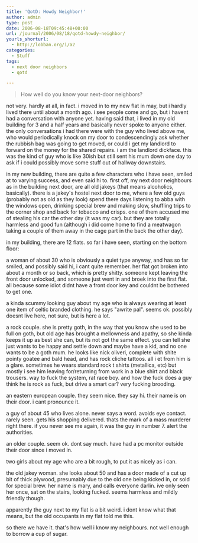 ```yaml
---
title: 'QotD: Howdy Neighbor!'
author: admin
type: post
date: 2006-08-18T09:45:48+00:00
url: /journal/2006/08/18/qotd-howdy-neighbor/
yourls_shorturl:
  - http://lobban.org/i/a2
categories:
  - Stuff
tags:
  - next door neighbors
  - qotd

---
```

> How well do you know your next-door neighbors?

not very. hardly at all, in fact. i moved in to my new flat in may, but i hardly lived there until about a month ago. i see people come and go, but i havent had a conversation with anyone yet. having said that, i lived in my old building for 3 and a half years and basically never spoke to anyone either. the only conversations i had there were with the guy who lived above me, who would periodically knock on my door to condescendingly ask whether the rubbish bag was going to get moved, or could i get my landlord to forward on the money for the shared repairs. i am the landlord dickface. this was the kind of guy who is like 30ish but still sent his mum down one day to ask if i could possibly move some stuff out of hallway downstairs.

in my new building, there are quite a few characters who i have seen, smiled at to varying success, and even said hi to. first off, my next door neighbours as in the building next door, are all old jakeys (that means alcoholics, basically). there is a jakey's hostel next door to me, where a few old guys (probably not as old as they look) spend there days listening to abba with the windows open, drinking special brew and making slow, shuffling trips to the corner shop and back for tobacco and crisps. one of them accused me of stealing his car the other day (it was my car). but they are totally harmless and good fun (although i did come home to find a meatwagon taking a couple of them away in the cage part in the back the other day).

in my building, there are 12 flats. so far i have seen, starting on the bottom floor:

a woman of about 30 who is obviously a quiet type anyway, and has so far smiled, and possibly said hi, i cant quite remember. her flat got broken into about a month or so back, which is pretty shitty. someone kept leaving the front door unlocked, and someone just went in and broek into the first flat. all because some idiot didnt have a front door key and couldnt be bothered to get one.

a kinda scummy looking guy about my age who is always wearing at least one item of celtic branded clothing. he says "awrite pal". seems ok. possibly doesnt live here, not sure, but is here a lot.

a rock couple. she is pretty goth, in the way that you know she used to be full on goth, but old age has brought a mellowness and apathy, so she kinda keeps it up as best she can, but its not got the same effect. you can tell she just wants to be happy and settle down and maybe have a kid, and no one wants to be a goth mum. he looks like nick oliveri, complete with shite pointy goatee and bald head, and has rock cliche tattoos. all i et from him is a glare. sometimes he wears standard rock t shirts (metallica, etc) but mostly i see him leaving for/returning from work in a blue shirt and black trousers. way to fuck the system, rat race boy. and how the fuck does a guy think he is rock as fuck, but drive a smart car? very fucking brooding.

an eastern european couple. they seem nice. they say hi. their name is on their door. i cant pronounce it.

a guy of about 45 who lives alone. never says a word. avoids eye contact. rarely seen. gets his shopping delivered. thats the mark of a mass murderer right there. if you never see me again, it was the guy in number 7. alert the authorities.

an older couple. seem ok. dont say much. have had a pc monitor outside their door since i moved in.

two girls about my age who are a bit rough, to put it as nicely as i can.

the old jakey woman. she looks about 50 and has a door made of a cut up bit of thick plywood, presumably due to the old one being kicked in, or sold for special brew. her name is mary, and calls everyone darlin. ive only seen her once, sat on the stairs, looking fucked. seems harmless and mildly friendly though.

apparently the guy next to my flat is a bit weird. i dont know what that means, but the old occupants in my flat told me this.

so there we have it. that's how well i know my neighbours. not well enough to borrow a cup of sugar.